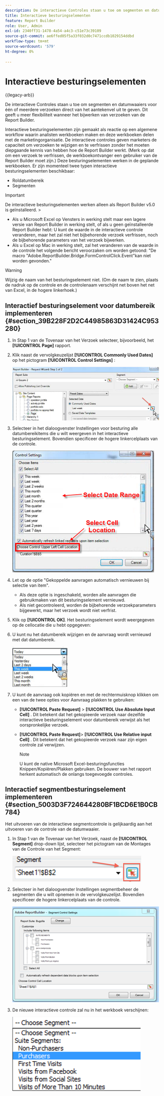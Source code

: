 ```yaml
---
description: De interactieve Controles staan u toe om segmenten en datumwaaiers voor één of meerdere verzoeken direct van het aantekenvel uit te geven. Dit geeft u meer flexibiliteit wanneer het bijwerken van verzoeken van de Report Builder.
title: Interactieve besturingselementen
feature: Report Builder
role: User, Admin
exl-id: 2340ff31-1478-4a54-a4c3-c51e73c39109
source-git-commit: ae6ffed05f5a33f032d0c7471ccdb1029154ddbd
workflow-type: tm+mt
source-wordcount: '579'
ht-degree: 0%

---
```


# Interactieve besturingselementen

{{legacy-arb}}

De interactieve Controles staan u toe om segmenten en datumwaaiers voor één of meerdere verzoeken direct van het aantekenvel uit te geven. Dit geeft u meer flexibiliteit wanneer het bijwerken van verzoeken van de Report Builder.

Interactieve besturingselementen zijn gemaakt als reactie op een algemene workflow waarin analisten werkboeken maken en deze werkboeken delen met de marketingorganisatie. De interactieve controles geven marketers de capaciteit om verzoeken te wijzigen en te verfrissen zonder het moeten diepgaande kennis van hebben hoe de Report Builder werkt. (Merk op dat om een verzoek te verfrissen, de werkboekontvanger een gebruiker van de Report Builder moet zijn.) Deze besturingselementen werken in de geplande werkboeken. Er zijn momenteel twee typen interactieve besturingselementen beschikbaar:

* Roldatumbereik
* Segmenten

>[!IMPORTANT]
>
>De interactieve besturingselementen werken alleen als Report Builder v5.0 is geïnstalleerd. >
>* Als u Microsoft Excel op Vensters in werking stelt maar een lagere versie van Report Builder in werking stelt, of als u geen geïnstalleerde Report Builder hebt: U kunt de waarde in de interactieve controle veranderen, maar het zal niet het bijbehorende verzoek verfrissen, noch de bijbehorende parameters van het verzoek bijwerken.
>* Als u Excel op Mac in werking stelt, zal het veranderen van de waarde in de controle het volgende bericht veroorzaken om worden getoond: &quot;De macro &quot;Adobe.ReportBuilder.Bridge.FormControlClick.Event&quot;kan niet worden gevonden.&quot;
>

>[!WARNING]
>
>Wijzig de naam van het besturingselement niet. (Om de naam te zien, plaats de nadruk op de controle en de controlenaam verschijnt net boven het net van Excel, in de hogere linkerhoek.)

## Interactief besturingselement voor datumbereik implementeren {#section_39B228F2D2C44985863D31424C953280}

1. In Stap 1 van de Tovenaar van het Verzoek selecteer, bijvoorbeeld, het **[!UICONTROL Page]** rapport.
1. Klik naast de vervolgkeuzelijst **[!UICONTROL Commonly Used Dates]** op het pictogram **[!UICONTROL Control Settings]** :

   ![&#x200B; Schermafbeelding van Stap 1 van de Tovenaar van het Verzoek die het pictogram van de Montages van de Controle benadrukt. &#x200B;](assets/date_range_control.png)

1. Selecteer in het dialoogvenster Instellingen voor besturing alle datumbereikitems die u wilt weergeven in het interactieve besturingselement. Bovendien specificeer de hogere linkercelplaats van de controle.

   ![&#x200B; Schermschot die de geselecteerde punten van het datumbereik en de upper-left celplaats tonen.](assets/control_settings.png)

1. Let op de optie &quot;Gekoppelde aanvragen automatisch vernieuwen bij selectie van item&quot;.

   * Als deze optie is ingeschakeld, worden alle aanvragen die gebruikmaken van dit besturingselement vernieuwd.
   * Als niet gecontroleerd, worden de bijbehorende verzoekparameters bijgewerkt, maar het verzoek wordt niet verfrist.

1. Klik op **[!UICONTROL OK]**. Het besturingselement wordt weergegeven op de cellocatie die u hebt opgegeven:

1. U kunt nu het datumbereik wijzigen en de aanvraag wordt vernieuwd met dat datumbereik.

   ![&#x200B; Schermafbeelding die de geselecteerde datumwaaier toont.](assets/date_range_control_interactive.png)

1. U kunt de aanvraag ook kopiëren en met de rechtermuisknop klikken om een van de twee opties voor Aanvraag plakken te gebruiken:

   * **[!UICONTROL Paste Request]** > **[!UICONTROL Use Absolute Input Cell]** . Dit betekent dat het gekopieerde verzoek naar dezelfde interactieve besturingselement voor datumbereik verwijst als het oorspronkelijke verzoek.

   * **[!UICONTROL Paste Request]**> **[!UICONTROL Use Relative input Cell]** . Dit betekent dat het gekopieerde verzoek naar zijn eigen controle zal verwijzen.

     >[!NOTE]
     >
     >U kunt de native Microsoft Excel-besturingsfuncties Knippen/Kopiëren/Plakken gebruiken. De bouwer van het rapport herkent automatisch de onlangs toegevoegde controles.

## Interactief segmentbesturingselement implementeren {#section_5003D3F724644280BF1BCD6E1B0CB784}

Het uitvoeren van de interactieve segmentcontrole is gelijkaardig aan het uitvoeren van de controle van de datumwaaier.

1. In Stap 1 van de Tovenaar van het Verzoek, naast de **[!UICONTROL Segment]** drop-down lijst, selecteer het pictogram van de Montages van de Controle van het Segment:

   ![&#x200B; Schermafbeelding van het pictogram van de Montages van de Controle van het Segment.](assets/segment_interactive_1.png)

1. Selecteer in het dialoogvenster Instellingen segmentbeheer de segmenten die u wilt opnemen in de vervolgkeuzelijst. Bovendien specificeer de hogere linkercelplaats van de controle.

   ![&#x200B; Schermafbeelding die de Montages van de Controle van het Segment met geselecteerde segmenten en de celplaats toont.](assets/segment_drop_down_properties.png)

1. De nieuwe interactieve controle zal nu in het werkboek verschijnen:

   ![&#x200B; Schermafbeelding die de nieuwe geselecteerde interactieve controle tonen.](assets/segment_interactive_3.png)
